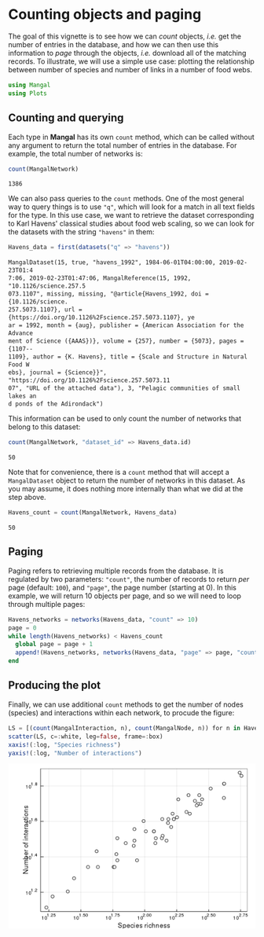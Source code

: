 # Counting objects and paging

The goal of this vignette is to see how we can *count* objects, *i.e.* get the
number of entries in the database, and how we can then use this information to
*page* through the objects, *i.e.* download all of the matching records. To
illustrate, we will use a simple use case: plotting the relationship between
number of species and number of links in a number of food webs.

````julia
using Mangal
using Plots
````





## Counting and querying

Each type in **Mangal** has its own `count` method, which can be called without
any argument to return the total number of entries in the database. For example,
the total number of networks is:

````julia
count(MangalNetwork)
````


````
1386
````





We can also pass queries to the `count` methods. One of the most general way to
query things is to use `"q"`, which will look for a match in all text fields for
the type. In this use case, we want to retrieve the dataset corresponding to
Karl Havens' classical studies about food web scaling, so we can look for the
datasets with the string `"havens"` in them:

````julia
Havens_data = first(datasets("q" => "havens"))
````


````
MangalDataset(15, true, "havens_1992", 1984-06-01T04:00:00, 2019-02-23T01:4
7:06, 2019-02-23T01:47:06, MangalReference(15, 1992, "10.1126/science.257.5
073.1107", missing, missing, "@article{Havens_1992, doi = {10.1126/science.
257.5073.1107}, url = {https://doi.org/10.1126%2Fscience.257.5073.1107}, ye
ar = 1992, month = {aug}, publisher = {American Association for the Advance
ment of Science ({AAAS})}, volume = {257}, number = {5073}, pages = {1107--
1109}, author = {K. Havens}, title = {Scale and Structure in Natural Food W
ebs}, journal = {Science}}", "https://doi.org/10.1126%2Fscience.257.5073.11
07", "URL of the attached data"), 3, "Pelagic communities of small lakes an
d ponds of the Adirondack")
````





This information can be used to only count the number of networks that belong to
this dataset:

````julia
count(MangalNetwork, "dataset_id" => Havens_data.id)
````


````
50
````





Note that for convenience, there is a `count` method that will accept a
`MangalDataset` object to return the number of networks in this dataset. As you
may assume, it does nothing more internally than what we did at the step above.

````julia
Havens_count = count(MangalNetwork, Havens_data)
````


````
50
````





## Paging

Paging refers to retrieving multiple records from the database. It is regulated
by two parameters: `"count"`, the number of records to return *per* page
(default: `100`), and `"page"`, the page number (starting at 0). In this
example, we will return 10 objects per page, and so we will need to loop through
multiple pages:

````julia
Havens_networks = networks(Havens_data, "count" => 10)
page = 0
while length(Havens_networks) < Havens_count
  global page = page + 1
  append!(Havens_networks, networks(Havens_data, "page" => page, "count" => 10))
end
````





## Producing the plot

Finally, we can use additional `count` methods to get the number of nodes
(species) and interactions within each network, to procude the figure:

````julia
LS = [(count(MangalInteraction, n), count(MangalNode, n)) for n in Havens_networks]
scatter(LS, c=:white, leg=false, frame=:box)
xaxis!(:log, "Species richness")
yaxis!(:log, "Number of interactions")
````


![](figures/counting_7_1.png)
